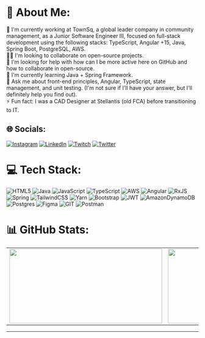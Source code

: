 <h1 id="-about-me-">💫 About Me:</h1>
<p>🔭 I&#39;m currently working at TownSq, a global leader company in community management, as a Junior Software
    Engineer III, focused on full-stack development using the following stacks: TypeScript, Angular +15, Java, Spring Boot, PostgreSQL, AWS.<br>👯‍♂️ I&#39;m looking to
    collaborate on open-source projects.<br>🤝 I&#39;m looking for help with how can I be more active here on GitHub and
    how to collaborate in open-source.<br>🌱 I&#39;m currently learning Java + Spring Framework.<br>💬 Ask me about
    front-end principles, Angular, TypeScript, state management, and unit testing. (I&#39;m not sure if I&#39;ll have
    your answer, but I&#39;ll definitely help you find out).<br>⚡️ Fun fact: I was a CAD Designer at Stellantis (old
    FCA) before transitioning to IT.</p>
<h2 id="-socials-">🌐 Socials:</h2>
<p><a href="https://instagram.com/h__wallace"><img
            src="https://img.shields.io/badge/Instagram-%23E4405F.svg?logo=Instagram&amp;logoColor=white"
            alt="Instagram"></a> <a href="https://linkedin.com/in/henrique-wallace/"><img
            src="https://img.shields.io/badge/LinkedIn-%230077B5.svg?logo=linkedin&amp;logoColor=white"
            alt="LinkedIn"></a> <a href="https://twitch.tv/h_wallace"><img
            src="https://img.shields.io/badge/Twitch-%239146FF.svg?logo=Twitch&amp;logoColor=white" alt="Twitch"></a> <a
        href="https://twitter.com/hwaIIace"><img
            src="https://img.shields.io/badge/Twitter-%231DA1F2.svg?logo=Twitter&amp;logoColor=white" alt="Twitter"></a>
</p>
<h1 id="-tech-stack-">💻 Tech Stack:</h1>
<p><img src="https://img.shields.io/badge/html5-%23E34F26.svg?style=for-the-badge&amp;logo=html5&amp;logoColor=white"
        alt="HTML5"> <img
        src="https://img.shields.io/badge/java-%23ED8B00.svg?style=for-the-badge&amp;logo=openjdk&amp;logoColor=white"
        alt="Java"> <img
        src="https://img.shields.io/badge/javascript-%23323330.svg?style=for-the-badge&amp;logo=javascript&amp;logoColor=%23F7DF1E"
        alt="JavaScript"> <img
        src="https://img.shields.io/badge/typescript-%23007ACC.svg?style=for-the-badge&amp;logo=typescript&amp;logoColor=white"
        alt="TypeScript"> <img
        src="https://img.shields.io/badge/AWS-%23FF9900.svg?style=for-the-badge&amp;logo=amazon-aws&amp;logoColor=white"
        alt="AWS"> <img
        src="https://img.shields.io/badge/angular-%23DD0031.svg?style=for-the-badge&amp;logo=angular&amp;logoColor=white"
        alt="Angular"> <img
        src="https://img.shields.io/badge/rxjs-%23B7178C.svg?style=for-the-badge&amp;logo=reactivex&amp;logoColor=white"
        alt="RxJS"> <img
        src="https://img.shields.io/badge/spring-%236DB33F.svg?style=for-the-badge&amp;logo=spring&amp;logoColor=white"
        alt="Spring"> <img
        src="https://img.shields.io/badge/tailwindcss-%2338B2AC.svg?style=for-the-badge&amp;logo=tailwind-css&amp;logoColor=white"
        alt="TailwindCSS"> <img
        src="https://img.shields.io/badge/yarn-%232C8EBB.svg?style=for-the-badge&amp;logo=yarn&amp;logoColor=white"
        alt="Yarn"> <img
        src="https://img.shields.io/badge/bootstrap-%238511FA.svg?style=for-the-badge&amp;logo=bootstrap&amp;logoColor=white"
        alt="Bootstrap"> <img
        src="https://img.shields.io/badge/JWT-black?style=for-the-badge&amp;logo=JSON%20web%20tokens" alt="JWT"> <img
        src="https://img.shields.io/badge/Amazon%20DynamoDB-4053D6?style=for-the-badge&amp;logo=Amazon%20DynamoDB&amp;logoColor=white"
        alt="AmazonDynamoDB"> <img
        src="https://img.shields.io/badge/postgres-%23316192.svg?style=for-the-badge&amp;logo=postgresql&amp;logoColor=white"
        alt="Postgres"> <img
        src="https://img.shields.io/badge/figma-%23F24E1E.svg?style=for-the-badge&amp;logo=figma&amp;logoColor=white"
        alt="Figma"> <img
        src="https://img.shields.io/badge/Git-fc6d26?style=for-the-badge&amp;logo=git&amp;logoColor=white" alt="GIT">
    <img src="https://img.shields.io/badge/Postman-FF6C37?style=for-the-badge&amp;logo=postman&amp;logoColor=white"
        alt="Postman"></p>
<h1 id="-github-stats-">📊 GitHub Stats:</h1>
<table align="center">
<tr>
    <td><img height="195px" width="400px" src="https://github-readme-stats.vercel.app/api?username=henriquewallace&amp;theme=gotham&amp;hide_border=true&amp;include_all_commits=false&amp;count_private=true"
        alt=""><br /></td>
    <td><img height="195px" width="400px" src="https://github-readme-stats.vercel.app/api/top-langs/?username=henriquewallace&amp;theme=gotham&amp;hide_border=true&amp;include_all_commits=false&amp;count_private=true&amp;layout=compact"
        alt=""></td>
</tr>
</table>
<hr>
<p><a href="https://visitcount.itsvg.in"><img
            src="https://visitcount.itsvg.in/api?id=henriquewallace&amp;icon=0&amp;color=8" alt=""></a></p>
